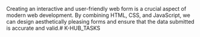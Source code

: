 Creating an interactive and user-friendly web form is a crucial aspect of modern web development. By combining HTML, CSS, and JavaScript, we can design aesthetically pleasing forms and ensure that the data submitted is accurate and valid.# K-HUB_TASKS
